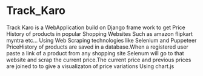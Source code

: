 # Track_Karo


Track Karo is a WebApplication build on Django frame work to get Price History of products in popular Shopping Websites Such as amazon flipkart myntra etc...
Using Web Scraping technologies like Selenium and Puppeteer PriceHistory of products are saved in a database.When a registered user paste a link of a product from any shopping site
Selenum will go to that website and scrap the current price.The current price and previous prices are joined to to give a visualizaton of price variations Using chart.js
